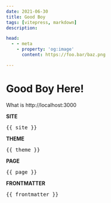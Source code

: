 ```yaml
---
date: 2021-06-30
title: Good Boy
tags: [vitepress, markdown]
description:

head:
  - - meta
    - property: 'og:image'
      content: https://foo.bar/baz.png

---
```

<script setup>
import { useData } from 'vitepress'
const { site, page, theme, frontmatter } = useData()
</script>

# Good Boy Here!


What is http://localhost:3000

__SITE__
<pre>{{ site }}</pre>

__THEME__
<pre>{{ theme }}</pre>

__PAGE__
<pre>{{ page }}</pre>

__FRONTMATTER__
<pre>{{ frontmatter }}</pre>
